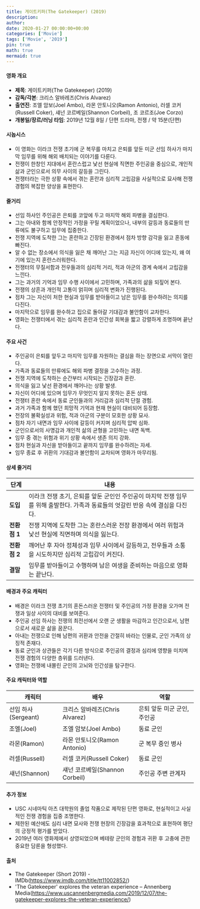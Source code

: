 ```yaml
---
title: 게이트키퍼(The Gatekeeper) (2019)
description: 
author: 
date: 2020-01-27 00:00:00+00:00
categories: ['Movie']
tags: ['Movie', '2019']
pin: true
math: true
mermaid: true
---
```

#### 영화 개요

- **제목**: 게이트키퍼(The Gatekeeper) (2019)  
- **감독/각본**: 크리스 알바레즈(Chris Alvarez)  
- **출연진**: 조엘 암보(Joel Ambo), 라몬 안토니오(Ramon Antonio), 러셀 코커(Russell Coker), 섀넌 코르베일(Shannon Corbeil), 조 코르조(Joe Corzo)  
- **개봉일/장르/러닝 타임**: 2019년 12월 8일 / 단편 드라마, 전쟁 / 약 15분(단편)  

#### 시놉시스

- 이 영화는 이라크 전쟁 초기에 군 복무를 마치고 은퇴를 앞둔 미군 선임 하사가 마지막 임무를 위해 해외 배치되는 이야기를 다룬다.  
- 전쟁이 한창인 지대에서 혼란스럽고 낯선 현실에 직면한 주인공을 중심으로, 개인적 삶과 군인으로서 의무 사이의 갈등을 그린다.  
- 전쟁터라는 극한 상황 속에서 겪는 혼란과 심리적 고립감을 사실적으로 묘사해 전쟁 경험의 복잡한 양상을 표현한다.  

#### 줄거리

- 선임 하사인 주인공은 은퇴를 코앞에 두고 마지막 해외 파병을 결심한다.  
- 그는 아내와 함께 안정적인 가정을 꾸릴 계획이었으나, 내부의 갈등과 동료들의 만류에도 불구하고 임무에 집중한다.  
- 전쟁 지역에 도착한 그는 혼란하고 긴장된 환경에서 점차 방향 감각을 잃고 혼동에 빠진다.  
- 알 수 없는 장소에서 의식을 잃은 채 깨어난 그는 지금 자신이 어디에 있는지, 왜 여기에 있는지 혼란스러워한다.  
- 전쟁터의 무질서함과 전우들과의 심리적 거리, 적과 아군의 경계 속에서 고립감을 느낀다.  
- 그는 과거의 기억과 임무 수행 사이에서 고민하며, 가족과의 삶을 되짚어 본다.  
- 전쟁의 상흔과 개인적 고통이 얽히며 심리적 변화가 진행된다.  
- 점차 그는 자신이 처한 현실과 임무를 받아들이고 남은 임무를 완수하려는 의지를 다진다.  
- 마지막으로 임무를 완수하고 집으로 돌아갈 기대감과 불안함이 교차한다.  
- 영화는 전쟁터에서 겪는 심리적 혼란과 인간성 회복을 짧고 강렬하게 조명하며 끝난다.  

#### 주요 사건

- 주인공이 은퇴를 앞두고 마지막 임무를 자원하는 결심을 하는 장면으로 서막이 열린다.  
- 가족과 동료들의 만류에도 해외 파병 결정을 고수하는 과정.  
- 전쟁 지역에 도착하는 순간부터 시작되는 긴장감과 혼란.  
- 의식을 잃고 낯선 환경에서 깨어나는 상황 발생.  
- 자신이 어디에 있으며 임무가 무엇인지 알지 못하는 혼돈 상태.  
- 전쟁터 혼란 속에서 동료 군인들과의 거리감과 심리적 단절 경험.  
- 과거 가족과 함께 했던 희망적 기억과 현재 현실이 대비되어 등장함.  
- 전장의 불확실성과 위험, 적과 아군의 구분이 모호한 상황 묘사.  
- 점차 자기 내면과 임무 사이에 갈등이 커지며 심리적 압박 심화.  
- 군인으로서의 사명감과 개인적 삶의 균형을 고민하는 내면 독백.  
- 임무 중 겪는 위험과 위기 상황 속에서 생존 의지 강화.  
- 점차 현실과 자신을 받아들이고 끝까지 임무를 완수하려는 자세.  
- 임무 종료 후 귀환의 기대감과 불안함이 교차되며 영화가 마무리됨.  

#### 상세 줄거리

| **단계** | **내용** |
|----------|----------|
| **도입** | 이라크 전쟁 초기, 은퇴를 앞둔 군인인 주인공이 마지막 전쟁 임무를 위해 출발한다. 가족과 동료들의 엇갈린 반응 속에 결심을 다진다. |
| **전환점 1** | 전쟁 지역에 도착한 그는 혼란스러운 전장 환경에서 여러 위험과 낯선 현실에 직면하며 의식을 잃는다. |
| **전환점 2** | 깨어난 후 자아 정체성과 임무 사이에서 갈등하고, 전우들과 소통을 시도하지만 심리적 고립감이 커진다. |
| **결말** | 임무를 받아들이고 수행하며 남은 여생을 준비하는 마음으로 영화는 끝난다. |

#### 배경과 주요 캐릭터

- 배경은 이라크 전쟁 초기의 혼돈스러운 전쟁터 및 주인공의 가정 환경을 오가며 전쟁과 일상 사이의 대비를 보여준다.  
- 주인공 선임 하사는 전쟁의 최전선에서 오랜 군 생활을 마감하고 인간으로서, 남편으로서 새로운 삶을 꿈꾼다.  
- 아내는 전쟁으로 인해 남편의 귀환과 안전을 간절히 바라는 인물로, 군인 가족의 상징적 존재다.  
- 동료 군인과 상관들은 각기 다른 방식으로 주인공의 결정과 심리에 영향을 미치며 전쟁 경험의 다양한 층위를 드러낸다.  
- 영화는 전쟁에 내몰린 군인의 고뇌와 인간성을 탐구한다.  

#### 주요 캐릭터와 역할

| **캐릭터**     | **배우**          | **역할**                   |
|----------------|-------------------|----------------------------|
| 선임 하사(Sergeant) | 크리스 알바레즈(Chris Alvarez) | 은퇴 앞둔 미군 군인, 주인공  |
| 조엘(Joel)     | 조엘 암보(Joel Ambo)   | 동료 군인                    |
| 라몬(Ramon)    | 라몬 안토니오(Ramon Antonio) | 군 복무 중인 병사             |
| 러셀(Russell)  | 러셀 코커(Russell Coker) | 동료 군인                   |
| 섀넌(Shannon)  | 섀넌 코르베일(Shannon Corbeil) | 주인공 주변 관계자           |

#### 추가 정보

- USC 시네마틱 아츠 대학원의 졸업 작품으로 제작된 단편 영화로, 현실적이고 사실적인 전쟁 경험을 집중 조명한다.  
- 제한된 예산에도 심리 내면 묘사와 전쟁 현장의 긴장감을 효과적으로 표현하여 평단의 긍정적 평가를 받았다.  
- 2019년 여러 영화제에서 상영되었으며 베테랑 군인의 경험과 귀환 후 고충에 관한 중요한 담론을 형성했다.  

#### 출처

- The Gatekeeper (Short 2019) - IMDb(https://www.imdb.com/title/tt11002852/)  
- 'The Gatekeeper' explores the veteran experience – Annenberg Media(https://www.uscannenbergmedia.com/2019/12/07/the-gatekeeper-explores-the-veteran-experience/)
